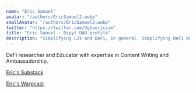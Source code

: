```yaml
---
name: "Eric Samuel"
avatar: "/authors/EricSamuel2.webp"
smallAvatar: "/authors/EricSamuel2.webp"
twitter: "https://twitter.com/Ugbuericsam"
title: "Eric Samuel - Dspyt DAO profile"
description: "Simplifying L2s and DeFi, in general. Simplifying DeFi Narratives | Wannabe GovNerds."
---
```


DeFi researcher and Educator with expertise in Content Writing and Ambassadorship.

[Eric's Substack](https://substack.com/@ugbuericsam/notes)

[Eric's Warpcast](https://warpcast.com/ericsamuel09)
